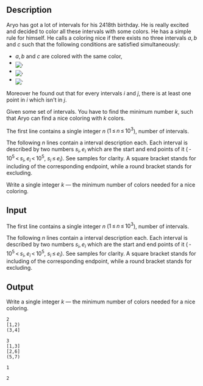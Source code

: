 ## Description

<div><p>Aryo has got a lot of intervals for his <span class="tex-span">2418</span>th birthday. He is really excited and decided to color all these intervals with some colors. He has a simple rule for himself. He calls a coloring nice if there exists <span class="tex-font-style-underline">no</span> three intervals <span class="tex-span"><i>a</i>, <i>b</i></span> and <span class="tex-span"><i>c</i></span> such that the following conditions are satisfied simultaneously: </p><ul> <li> <span class="tex-span"><i>a</i>, <i>b</i></span> and <span class="tex-span"><i>c</i></span> are colored with the same color, </li><li> <img align="middle" class="tex-formula" src="file://ZiLzWYBb.png" style="max-width: 100.0%;max-height: 100.0%;">, </li><li> <img align="middle" class="tex-formula" src="file://a94PxAPu.png" style="max-width: 100.0%;max-height: 100.0%;">, </li><li> <img align="middle" class="tex-formula" src="file://6X5X1b8H.png" style="max-width: 100.0%;max-height: 100.0%;">. </li></ul><p>Moreover he found out that for every intervals <span class="tex-span"><i>i</i></span> and <span class="tex-span"><i>j</i></span>, there is at least one point in <span class="tex-span"><i>i</i></span> which isn't in <span class="tex-span"><i>j</i></span>.</p><p>Given some set of intervals. You have to find the minimum number <span class="tex-span"><i>k</i></span>, such that Aryo can find a nice coloring with <span class="tex-span"><i>k</i></span> colors.</p></div><div class="input-specification"><p>The first line contains a single integer <span class="tex-span"><i>n</i></span> (<span class="tex-span">1 ≤ <i>n</i> ≤ 10<sup class="upper-index">3</sup></span>), number of intervals.</p><p>The following <span class="tex-span"><i>n</i></span> lines contain a interval description each. Each interval is described by two numbers <span class="tex-span"><i>s</i><sub class="lower-index"><i>i</i></sub>, <i>e</i><sub class="lower-index"><i>i</i></sub></span> which are the start and end points of it (<span class="tex-span"> - 10<sup class="upper-index">5</sup> &lt; <i>s</i><sub class="lower-index"><i>i</i></sub>, <i>e</i><sub class="lower-index"><i>i</i></sub> &lt; 10<sup class="upper-index">5</sup></span>, <span class="tex-span"><i>s</i><sub class="lower-index"><i>i</i></sub> ≤ <i>e</i><sub class="lower-index"><i>i</i></sub></span>). See samples for clarity. A square bracket stands for including of the corresponding endpoint, while a round bracket stands for excluding.</p></div><div class="output-specification"><p>Write a single integer <span class="tex-span"><i>k</i></span> — the minimum number of colors needed for a nice coloring.</p></div>

## Input

<p>The first line contains a single integer <span class="tex-span"><i>n</i></span> (<span class="tex-span">1 ≤ <i>n</i> ≤ 10<sup class="upper-index">3</sup></span>), number of intervals.</p><p>The following <span class="tex-span"><i>n</i></span> lines contain a interval description each. Each interval is described by two numbers <span class="tex-span"><i>s</i><sub class="lower-index"><i>i</i></sub>, <i>e</i><sub class="lower-index"><i>i</i></sub></span> which are the start and end points of it (<span class="tex-span"> - 10<sup class="upper-index">5</sup> &lt; <i>s</i><sub class="lower-index"><i>i</i></sub>, <i>e</i><sub class="lower-index"><i>i</i></sub> &lt; 10<sup class="upper-index">5</sup></span>, <span class="tex-span"><i>s</i><sub class="lower-index"><i>i</i></sub> ≤ <i>e</i><sub class="lower-index"><i>i</i></sub></span>). See samples for clarity. A square bracket stands for including of the corresponding endpoint, while a round bracket stands for excluding.</p>

## Output

<p>Write a single integer <span class="tex-span"><i>k</i></span> — the minimum number of colors needed for a nice coloring.</p>





```input1
2
[1,2)
(3,4]

```




```input2
3
[1,3]
[2,6]
(5,7)

```




```output1
1

```




```output2
2

```


